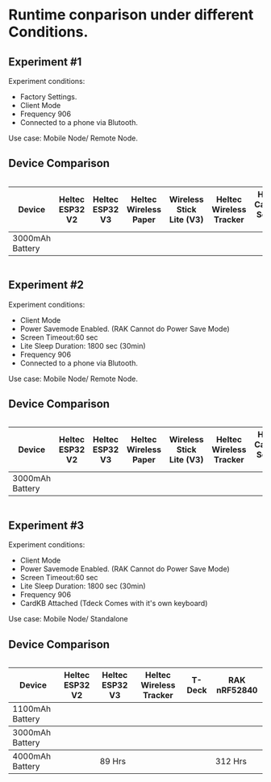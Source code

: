 # Runtime conparison under different Conditions.
## Experiment #1
Experiment conditions:
- Factory Settings.
- Client Mode
- Frequency 906
- Connected to a phone via Blutooth.

Use case: Mobile Node/ Remote Node.

## Device Comparison
<div style="overflow-x: auto;">
  <table>
    <thead>
      <tr>
        <th>Device</th>
        <th>Heltec ESP32 V2</th>
        <th>Heltec ESP32 V3</th>
        <th>Heltec Wireless Paper</th>
        <th>Wireless Stick Lite (V3)</th>
        <th>Heltec Wireless Tracker</th>
        <th>Heltec Capsule Sensor V3</th>
        <th>T-Deck</th>
        <th>RAK nRF52840</th>
      </tr>
    </thead>
    <tbody>
      <tr>
        <td>3000mAh Battery</td>
        <td></td>
        <td></td>
        <td></td>
        <td></td>
        <td></td>
        <td></td>
        <td></td>
        <td></td>
      </tr>
    </tbody>
  </table>
</div>

## Experiment #2
Experiment conditions:
- Client Mode
- Power Savemode Enabled. (RAK Cannot do Power Save Mode)
- Screen Timeout:60 sec
- Lite Sleep Duration: 1800 sec (30min)
- Frequency 906
- Connected to a phone via Blutooth.

Use case: Mobile Node/ Remote Node.

## Device Comparison
<div style="overflow-x: auto;">
  <table>
    <thead>
      <tr>
        <th>Device</th>
        <th>Heltec ESP32 V2</th>
        <th>Heltec ESP32 V3</th>
        <th>Heltec Wireless Paper</th>
        <th>Wireless Stick Lite (V3)</th>
        <th>Heltec Wireless Tracker</th>
        <th>Heltec Capsule Sensor V3</th>
        <th>T-Deck</th>
        <th>RAK nRF52840</th>
      </tr>
    </thead>
    <tbody>
      <tr>
        <td>3000mAh Battery</td>
        <td></td>
        <td></td>
        <td></td>
        <td></td>
        <td></td>
        <td></td>
        <td></td>
        <td></td>
      </tr>
    </tbody>
  </table>
</div>

## Experiment #3
Experiment conditions:
- Client Mode
- Power Savemode Enabled. (RAK Cannot do Power Save Mode)
- Screen Timeout:60 sec
- Lite Sleep Duration: 1800 sec (30min)
- Frequency 906
- CardKB Attached (Tdeck Comes with it's own keyboard)

Use case: Mobile Node/ Standalone

## Device Comparison
<div style="overflow-x: auto;">
  <table>
    <thead>
      <tr>
        <th>Device</th>
        <th>Heltec ESP32 V2</th>
        <th>Heltec ESP32 V3</th>
        <th>Heltec Wireless Tracker</th>
        <th>T-Deck</th>
        <th>RAK nRF52840</th>
      </tr>
    </thead>
    <tbody>
      <tr>
        <td>1100mAh Battery</td>
        <td></td>
        <td></td>
        <td></td>
        <td></td>
        <td></td>
      </tr>
          </thead>
    <tbody>
      <tr>
        <td>3000mAh Battery</td>
        <td></td>
        <td></td>
        <td></td>
        <td></td>
        <td></td>
      </tr>
    <tbody>
      <tr>
        <td>4000mAh Battery</td>
        <td></td>
        <td>89 Hrs</td>
        <td></td>
        <td></td>
        <td>312 Hrs</td>
      </tr>
    </tbody>
  </table>
</div>

